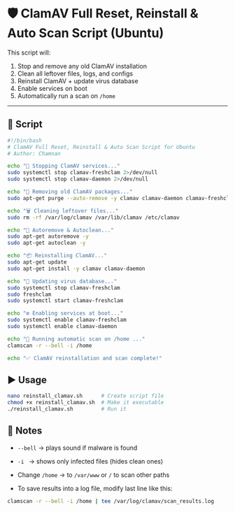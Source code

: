 # 🛡️ ClamAV Full Reset, Reinstall & Auto Scan Script (Ubuntu)

This script will:
1. Stop and remove any old ClamAV installation  
2. Clean all leftover files, logs, and configs  
3. Reinstall ClamAV + update virus database  
4. Enable services on boot  
5. Automatically run a scan on `/home`  

---

## 📜 Script

```bash
#!/bin/bash
# ClamAV Full Reset, Reinstall & Auto Scan Script for Ubuntu
# Author: Chamnan

echo "🛑 Stopping ClamAV services..."
sudo systemctl stop clamav-freshclam 2>/dev/null
sudo systemctl stop clamav-daemon 2>/dev/null

echo "🧹 Removing old ClamAV packages..."
sudo apt-get purge --auto-remove -y clamav clamav-daemon clamav-freshclam clamav-base clamav-docs clamav-testfiles libclamav*

echo "🗑️ Cleaning leftover files..."
sudo rm -rf /var/log/clamav /var/lib/clamav /etc/clamav

echo "🧽 Autoremove & Autoclean..."
sudo apt-get autoremove -y
sudo apt-get autoclean -y

echo "📦 Reinstalling ClamAV..."
sudo apt-get update
sudo apt-get install -y clamav clamav-daemon

echo "🔄 Updating virus database..."
sudo systemctl stop clamav-freshclam
sudo freshclam
sudo systemctl start clamav-freshclam

echo "⚙️ Enabling services at boot..."
sudo systemctl enable clamav-freshclam
sudo systemctl enable clamav-daemon

echo "🧪 Running automatic scan on /home ..."
clamscan -r --bell -i /home

echo "✅ ClamAV reinstallation and scan complete!"
```
## ▶️ Usage
```bash
nano reinstall_clamav.sh      # Create script file
chmod +x reinstall_clamav.sh  # Make it executable
./reinstall_clamav.sh         # Run it

```

## 📝 Notes

- `--bell` → plays sound if malware is found

- `-i ` → shows only infected files (hides clean ones)

- Change `/home` → to `/var/www` or `/` to scan other paths

- To save results into a log file, modify last line like this:

```bash
clamscan -r --bell -i /home | tee /var/log/clamav/scan_results.log

```

